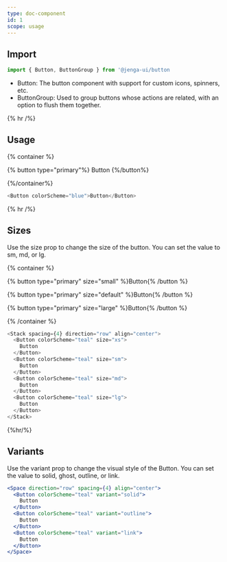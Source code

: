 ```yaml
---
type: doc-component
id: 1
scope: usage
---
```


## Import

```js
import { Button, ButtonGroup } from '@jenga-ui/button
```

- Button: The button component with support for custom icons, spinners, etc.
- ButtonGroup: Used to group buttons whose actions are related, with an option to flush them together.

{% hr /%}

## Usage

{% container %}

{% button type="primary"%} Button {%/button%}

{%/container%}

```js
<Button colorScheme="blue">Button</Button>
```

{% hr /%}

## Sizes

Use the size prop to change the size of the button. You can set the value to sm, md, or lg.

{% container %}

{% button type="primary" size="small" %}Button{% /button %}

{% button type="primary" size="default" %}Button{% /button %}

{% button type="primary" size="large" %}Button{% /button %}

{% /container %}

```js
<Stack spacing={4} direction="row" align="center">
  <Button colorScheme="teal" size="xs">
    Button
  </Button>
  <Button colorScheme="teal" size="sm">
    Button
  </Button>
  <Button colorScheme="teal" size="md">
    Button
  </Button>
  <Button colorScheme="teal" size="lg">
    Button
  </Button>
</Stack>
```

{%hr/%}

## Variants

Use the variant prop to change the visual style of the Button. You can set the value to solid, ghost, outline, or link.

```jsx
<Space direction="row" spacing={4} align="center">
  <Button colorScheme="teal" variant="solid">
    Button
  </Button>
  <Button colorScheme="teal" variant="outline">
    Button
  </Button>
  <Button colorScheme="teal" variant="link">
    Button
  </Button>
</Space>
```
